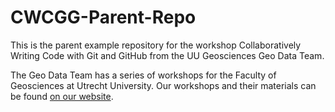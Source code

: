 # CWCGG-Parent-Repo
This is the parent example repository for the workshop Collaboratively Writing Code with Git and GitHub from the UU Geosciences Geo Data Team. 

The Geo Data Team has a series of workshops for the Faculty of Geosciences at Utrecht University. Our workshops and their materials can be found [on our website](https://geo-data-support.sites.uu.nl/workshops/). 